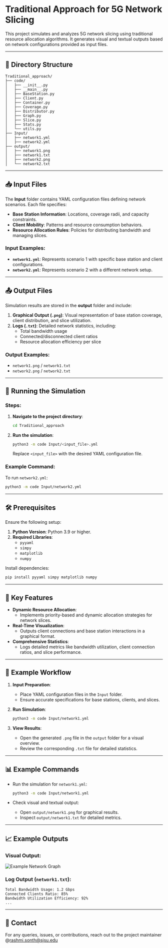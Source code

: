 # Traditional Approach for 5G Network Slicing

This project simulates and analyzes 5G network slicing using traditional resource allocation algorithms. It generates visual and textual outputs based on network configurations provided as input files.

---

## 📂 Directory Structure

```plaintext
Traditional_approach/
├── code/
│   ├── __init__.py
│   ├── __main__.py
│   ├── BaseStation.py
│   ├── Client.py
│   ├── Container.py
│   ├── Coverage.py
│   ├── Distributor.py
│   ├── Graph.py
│   ├── Slice.py
│   ├── Stats.py
│   └── utils.py
├── Input/
│   ├── network1.yml
│   ├── network2.yml
├── output/
│   ├── network1.png
│   ├── network1.txt
│   ├── network2.png
│   └── network2.txt
```

---

## 📥 Input Files

The **Input** folder contains YAML configuration files defining network scenarios. Each file specifies:

- **Base Station Information**: Locations, coverage radii, and capacity constraints.
- **Client Mobility**: Patterns and resource consumption behaviors.
- **Resource Allocation Rules**: Policies for distributing bandwidth and managing slices.

### Input Examples:
- **`network1.yml`**: Represents scenario 1 with specific base station and client configurations.
- **`network2.yml`**: Represents scenario 2 with a different network setup.

---

## 📤 Output Files

Simulation results are stored in the **output** folder and include:

1. **Graphical Output (`.png`)**: Visual representation of base station coverage, client distribution, and slice utilization.
2. **Logs (`.txt`)**: Detailed network statistics, including:
   - Total bandwidth usage
   - Connected/disconnected client ratios
   - Resource allocation efficiency per slice

### Output Examples:
- `network1.png` / `network1.txt`
- `network2.png` / `network2.txt`

---

## 🚀 Running the Simulation

### Steps:

1. **Navigate to the project directory**:
   ```bash
   cd Traditional_approach
   ```

2. **Run the simulation**:
   ```bash
   python3 -m code Input/<input_file>.yml
   ```
   Replace `<input_file>` with the desired YAML configuration file.

### Example Command:
To run `network2.yml`:
```bash
python3 -m code Input/network2.yml
```

---

## 🛠️ Prerequisites

Ensure the following setup:

1. **Python Version**: Python 3.9 or higher.
2. **Required Libraries**:
   - `pyyaml`
   - `simpy`
   - `matplotlib`
   - `numpy`

Install dependencies:
```bash
pip install pyyaml simpy matplotlib numpy
```

---

## 🔑 Key Features

- **Dynamic Resource Allocation**:
  - Implements priority-based and dynamic allocation strategies for network slices.
- **Real-Time Visualization**:
  - Outputs client connections and base station interactions in a graphical format.
- **Comprehensive Statistics**:
  - Logs detailed metrics like bandwidth utilization, client connection ratios, and slice performance.

---

## 📝 Example Workflow

1. **Input Preparation**:
   - Place YAML configuration files in the `Input` folder.
   - Ensure accurate specifications for base stations, clients, and slices.

2. **Run Simulation**:
   ```bash
   python3 -m code Input/network1.yml
   ```

3. **View Results**:
   - Open the generated `.png` file in the `output` folder for a visual overview.
   - Review the corresponding `.txt` file for detailed statistics.

---

## 📊 Example Commands

- Run the simulation for `network1.yml`:
  ```bash
  python3 -m code Input/network1.yml
  ```

- Check visual and textual output:
  - Open `output/network1.png` for graphical results.
  - Inspect `output/network1.txt` for detailed metrics.

---

## 📈 Example Outputs

### Visual Output:
![Example Network Graph](output/network1.png)

### Log Output (`network1.txt`):
```plaintext
Total Bandwidth Usage: 1.2 Gbps
Connected Clients Ratio: 85%
Bandwidth Utilization Efficiency: 92%
...
```

---

## 🤝 Contact

For any queries, issues, or contributions, reach out to the project maintainer @rashmi.sonth@sjsu.edu

